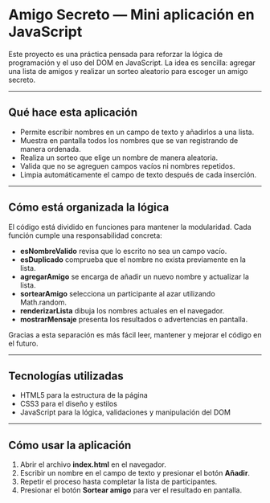 # Amigo Secreto — Mini aplicación en JavaScript  

Este proyecto es una práctica pensada para reforzar la lógica de programación y el uso del DOM en JavaScript. La idea es sencilla: agregar una lista de amigos y realizar un sorteo aleatorio para escoger un amigo secreto.  

---

## Qué hace esta aplicación  

- Permite escribir nombres en un campo de texto y añadirlos a una lista.  
- Muestra en pantalla todos los nombres que se van registrando de manera ordenada.  
- Realiza un sorteo que elige un nombre de manera aleatoria.  
- Valida que no se agreguen campos vacíos ni nombres repetidos.  
- Limpia automáticamente el campo de texto después de cada inserción.  

---

## Cómo está organizada la lógica  

El código está dividido en funciones para mantener la modularidad. Cada función cumple una responsabilidad concreta:  

- **esNombreValido** revisa que lo escrito no sea un campo vacío.  
- **esDuplicado** comprueba que el nombre no exista previamente en la lista.  
- **agregarAmigo** se encarga de añadir un nuevo nombre y actualizar la lista.  
- **sortearAmigo** selecciona un participante al azar utilizando Math.random.  
- **renderizarLista** dibuja los nombres actuales en el navegador.  
- **mostrarMensaje** presenta los resultados o advertencias en pantalla.  

Gracias a esta separación es más fácil leer, mantener y mejorar el código en el futuro.  

---

## Tecnologías utilizadas  

- HTML5 para la estructura de la página  
- CSS3 para el diseño y estilos  
- JavaScript para la lógica, validaciones y manipulación del DOM  


---

## Cómo usar la aplicación  

1. Abrir el archivo **index.html** en el navegador.  
2. Escribir un nombre en el campo de texto y presionar el botón **Añadir**.  
3. Repetir el proceso hasta completar la lista de participantes.  
4. Presionar el botón **Sortear amigo** para ver el resultado en pantalla.  
